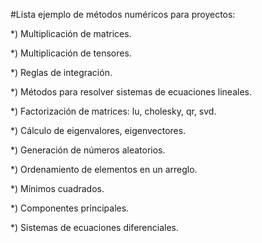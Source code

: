 #Lista ejemplo de métodos numéricos para proyectos:

*) Multiplicación de matrices.

*) Multiplicación de tensores.

*) Reglas de integración.

*) Métodos para resolver sistemas de ecuaciones lineales.

*) Factorización de matrices: lu, cholesky, qr, svd.

*) Cálculo de eigenvalores, eigenvectores.

*) Generación de números aleatorios.

*) Ordenamiento de elementos en un arreglo.

*) Mínimos cuadrados.

*) Componentes principales.

*) Sistemas de ecuaciones diferenciales.